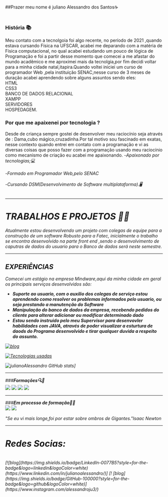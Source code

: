 ##Prazer meu nome é juliano Alessandro dos Santos☕<br><br>
<p>
 <h3>História 📚</h3>
 Meu contato com a tecnolgoia foi algo recente, no período de 2021 ,quando estava cursando Física na UFSCAR, acabei me deparando 
 com a matéria de Física computacional, no qual acabei estudando um pouco de lógica de Programação e foi a partir desse momento que comecei a
 me afastar do mundo acadêmico e me aproximei mais da tecnolgia,por fim decidi voltar  para a minha cidade natal,itapira.Quando voltei iniciei
 um  curso de programador Web ,pela instituição SENAC,nesse curso de 3 meses de duração acabei aprendendo sobre alguns assuntos sendo eles:<br>
 HTML<BR>
 CSS3<BR>
 BANCO DE DADOS RELACIONAL<BR>
 XAMPP<BR>
 SERVIDORES<BR>
 HOSPEDAGEM.<BR>
 <h3>Por que  me apaixenei por tecnologia ? </h3>
 Desde de criança sempre gostei de desenvolver meu raciocínio  seja através de : Dama,cubo mágico,cruzadinha.Por tal motivo sou fascinado em exatas, nesse contexto
 quando entrei em contato com a programação e vi as diversas coisas que posso fazer com a programação usando meu raciocínio como mecanismo de
 criação eu acabei me apaixonando.
-<i>Apaixonado por tecnologias;💻<br><br></i>
-<i>Formado em Programador Web,pelo SENAC<br><br></i>
-<i>Cursando DSM(Desenvolvimento de  Software multiplataforma).🖥️<br><br><i>
 
 <hr>
  <b><h1>TRABALHOS E PROJETOS 🧑‍💼</h1></b>
  <p>Atualmente estou desenvolvendo um projeto com colegas de equipe para a construção de um software Robusto para a Fatec, inicialmente o trabalho se 
    encontra desenvolvido  na parte front end ,sendo o desenvolvimento de caputras de dados do usuario para o Banco de dados será neste  semestre.</p>
 <hr>
  <b><h2>EXPERIÊNCIAS</h2></b>
   <i> Comecei um estágio na empresa Mindware,aqui da minha cidade em geral os principais serviços desenvolvidos são:</i><br>
 <ul>
 <li> <b>Suporte ao usuario, com o auxilio dos colegas de serviço estou aprendendo como resolver os problemas informados pelo usuario, ou seja prestando a manutenção do Software</b><br></li>
 <li> <b>Manipulação do banco de dados da empresa, recebendo pedidos do cliente para alterar adicionar ou modificar determinado dado</b><br></li>
  <li><b>Estou sendo instruido pelo meu Supervisor para desenvovler habilidades com JAVA, através de poder visualizar a esturtura de daods do  Programa desenvolvido e tirar qualquer duvida a respeito do assunto.</b><br></li>
 </ul>
  
  
  
[![blog](https://img.shields.io/badge/LinkedIn-0077B5?style=for-the-badge&logo=linkedin&logoColor=white)](https://www.linkedin.com/in/julianoalessandro/)

[![Tecnologias  usadas](https://github-readme-stats.vercel.app/api/top-langs/?username=julianoAlessandro&exclude_repo=github-readme-stats,anuraghazra.github.io)](https://github.com/anuraghazra/github-readme-stats)

![julianoAlessandro GitHub stats](https://github-readme-stats.vercel.app/api?username=julianoAlessandro&show_icons=true&theme=radical)]
 
 <hr>
  

###<b><i>Formações🔍📖</i></b><br>
<img  src="https://img.shields.io/badge/HTML-239120?style=for-the-badge&logo=html5&logoColor=white">
<img  src="https://img.shields.io/badge/CSS-239120?&style=for-the-badge&logo=css3&logoColor=white">
<img src="https://img.shields.io/badge/Python-3776AB?style=for-the-badge&logo=python&logoColor=white">
<img src = "https://img.shields.io/badge/CSS3-1572B6?style=for-the-badge&logo=css3&logoColor=white">
 <hr>
 
###<b><i>Em processo de formação👨‍💻</i></b><br>
 <img src= "https://img.shields.io/badge/Java-ED8B00?style=for-the-badge&logo=openjdk&logoColor=white">
 <img src = "https://img.shields.io/badge/PHP-777BB4?style=for-the-badge&logo=php&logoColor=white">
 
<i>"Se eu vi mais longe,foi por estar sobre ombros de  Gigantes."Isaac  Newton</i>
 <hr>
 <h1>Redes Socias:</h1><br>
 [![blog](https://img.shields.io/badge/LinkedIn-0077B5?style=for-the-badge&logo=linkedin&logoColor=white)(https://www.linkedin.com/in/julianoalessandro/)]
 [! [blog](https://img.shields.io/badge/GitHub-100000?style=for-the-badge&logo=github&logoColor=white)](https://www.instagram.com/alessandroju3/)


